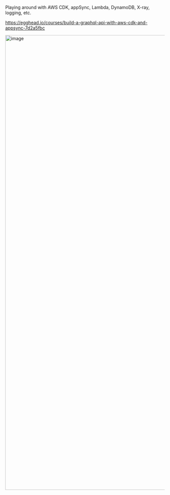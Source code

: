 Playing around with AWS CDK, appSync, Lambda, DynamoDB, X-ray, logging, etc.

https://egghead.io/courses/build-a-graphql-api-with-aws-cdk-and-appsync-7d2a5fbc

<img width="1432" alt="image" src="https://user-images.githubusercontent.com/6836149/189270163-d92d27a8-90d0-4a92-af84-7c5b14022f5f.png">
